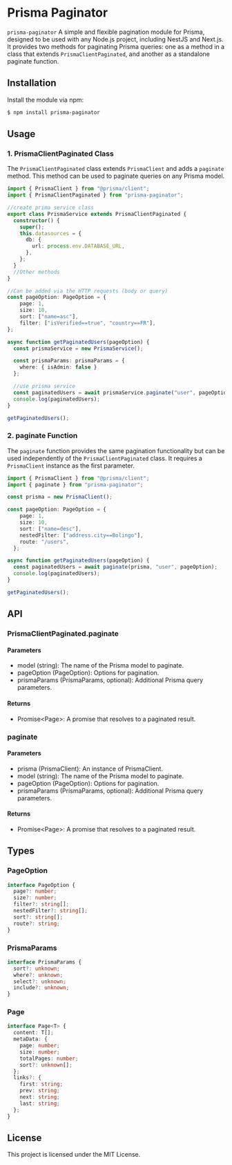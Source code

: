 # Prisma Paginator

`prisma-paginator` A simple and flexible pagination module for Prisma, designed to be used with any Node.js project, including NestJS and Next.js. It provides two methods for paginating Prisma queries: one as a method in a class that extends `PrismaClientPaginated`, and another as a standalone paginate function.

## Installation

Install the module via npm:

```bash
$ npm install prisma-paginator
```

## Usage

### 1. PrismaClientPaginated Class

The `PrismaClientPaginated` class extends `PrismaClient` and adds a `paginate` method. This method can be used to paginate queries on any Prisma model.

```ts
import { PrismaClient } from "@prisma/client";
import { PrismaClientPaginated } from "prisma-paginator";

//create prima service class
export class PrismaService extends PrismaClientPaginated {
  constructor() {
    super();
    this.datasources = {
      db: {
        url: process.env.DATABASE_URL,
      },
    };
  }
  //Other methods
}

//Can be added via the HTTP requests (body or query)
const pageOption: PageOption = {
    page: 1,
    size: 10,
    sort: ["name=asc"],
    filter: ["isVerified==true", "country==FR"],
};

async function getPaginatedUsers(pageOption) {
  const prismaService = new PrismaService();

  const prismaParams: prismaParams = {
    where: { isAdmin: false }
  };

  //use prisma service
  const paginatedUsers = await prismaService.paginate("user", pageOption, prismaParams);
  console.log(paginatedUsers);
}

getPaginatedUsers();
```

### 2. paginate Function

The `paginate` function provides the same pagination functionality but can be used independently of the `PrismaClientPaginated` class. It requires a `PrismaClient` instance as the first parameter.

```ts
import { PrismaClient } from "@prisma/client";
import { paginate } from "prisma-paginator";

const prisma = new PrismaClient();

const pageOption: PageOption = {
    page: 1,
    size: 10,
    sort: ["name=desc"],
    nestedFilter: ["address.city==Bolingo"],
    route: "/users",
  };

async function getPaginatedUsers(pageOption) {
  const paginatedUsers = await paginate(prisma, "user", pageOption);
  console.log(paginatedUsers);
}

getPaginatedUsers();
```

## API

### PrismaClientPaginated.paginate

#### Parameters

- model (string): The name of the Prisma model to paginate.
- pageOption (PageOption): Options for pagination.
- prismaParams (PrismaParams, optional): Additional Prisma query parameters.

#### Returns

- Promise<Page<T>>: A promise that resolves to a paginated result.

### paginate

#### Parameters

- prisma (PrismaClient): An instance of PrismaClient.
- model (string): The name of the Prisma model to paginate.
- pageOption (PageOption): Options for pagination.
- prismaParams (PrismaParams, optional): Additional Prisma query parameters.

#### Returns

- Promise<Page<T>>: A promise that resolves to a paginated result.

## Types

### PageOption

```ts
interface PageOption {
  page?: number;
  size?: number;
  filter?: string[];
  nestedFilter?: string[];
  sort?: string[];
  route?: string;
}
```

### PrismaParams

```ts
interface PrismaParams {
  sort?: unknown;
  where?: unknown;
  select?: unknown;
  include?: unknown;
}
```

### Page

```ts
interface Page<T> {
  content: T[];
  metaData: {
    page: number;
    size: number;
    totalPages: number;
    sort?: unknown[];
  };
  links?: {
    first: string;
    prev: string;
    next: string;
    last: string;
  };
}
```

## License

This project is licensed under the MIT License.
